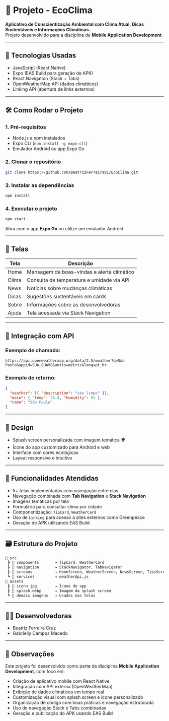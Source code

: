 # 🌱 Projeto - EcoClima

**Aplicativo de Conscientização Ambiental com Clima Atual, Dicas Sustentáveis e Informações Climáticas.**  
Projeto desenvolvido para a disciplina de **Mobile Application Development**.

---

## 🚀 Tecnologias Usadas
- JavaScript (React Native)
- Expo (EAS Build para geração de APK)
- React Navigation (Stack + Tabs)
- OpenWeatherMap API (dados climáticos)
- Linking API (abertura de links externos)

---

## 🛠️ Como Rodar o Projeto

### 1. Pré-requisitos
- Node.js e npm instalados
- Expo CLI (`npm install -g expo-cli`)
- Emulador Android ou app Expo Go

### 2. Clonar o repositório
```bash
git clone https://github.com/BeatrizFerreira01/EcoClima.git
```

### 3. Instalar as dependências
```bash
npm install
```

### 4. Executar o projeto
```bash
npm start
```

Abra com o app **Expo Go** ou utilize um emulador Android.

---

## 📱 Telas

| Tela         | Descrição |
|--------------|-----------|
| Home         | Mensagem de boas-vindas e alerta climático |
| Clima        | Consulta de temperatura e umidade via API |
| News         | Notícias sobre mudanças climáticas |
| Dicas        | Sugestões sustentáveis em cards |
| Sobre        | Informações sobre as desenvolvedoras |
| Ajuda        | Tela acessada via Stack Navigation |

---

## 🔌 Integração com API

### Exemplo de chamada:
```http
https://api.openweathermap.org/data/2.5/weather?q=São Paulo&appid=SUA_CHAVE&units=metric&lang=pt_br
```

### Exemplo de retorno:
```json
{
  "weather": [{ "description": "céu limpo" }],
  "main": { "temp": 28.4, "humidity": 65 },
  "name": "São Paulo"
}
```

---

## 🎨 Design

- Splash screen personalizada com imagem temática 🌍
- Ícone do app customizado para Android e web
- Interface com cores ecológicas
- Layout responsivo e intuitivo

---

## 🧠 Funcionalidades Atendidas

- 5+ telas implementadas com navegação entre elas
- Navegação combinada com **Tab Navigation** e **Stack Navigation**
- Imagens temáticas por tela
- Formulário para consultar clima por cidade
- Componentização: `TipCard`, `WeatherCard`
- Uso de `Linking` para acesso a sites externos como Greenpeace
- Geração de APK utilizando EAS Build

---

## 🗃️ Estrutura do Projeto

```bash
📁 src
 ┣ 📁 components       → TipCard, WeatherCard
 ┣ 📁 navigation       → StackNavigator, TabNavigator
 ┣ 📁 screens          → HomeScreen, WeatherScreen, NewsScreen, TipsScreen, AboutScreen, AjudaScreen
 ┗ 📁 services         → weatherApi.js
📁 assets
 ┣ 📄 iconn.jpg        → Ícone do app
 ┣ 📄 splash.webp      → Imagem da splash screen
 ┗ 📄 demais imagens   → Usadas nas telas
```

---

## 👩‍💻 Desenvolvedoras
- Beatriz Ferreira Cruz  
- Gabrielly Campos Macedo

---

## 📝 Observações

Este projeto foi desenvolvido como parte da disciplina **Mobile Application Development**, com foco em:

- Criação de aplicativo mobile com React Native  
- Integração com API externa (OpenWeatherMap)  
- Exibição de dados climáticos em tempo real  
- Customização visual com splash screen e ícone personalizado  
- Organização de código com boas práticas e navegação estruturada  
- Uso de navegação Stack e Tabs combinadas  
- Geração e publicação do APK usando EAS Build
